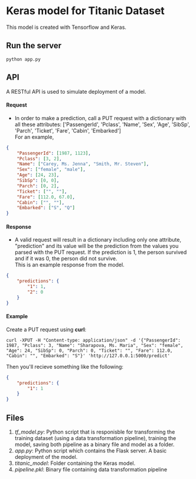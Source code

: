 # Keras model for Titanic Dataset

This model is created with Tensorflow and Keras.

## Run the server  

```
python app.py
```

## API  

A RESTful API is used to simulate deployment of a model.  

#### Request

- In order to make a prediction, call a PUT request with a dictionary with all these attributes: ['PassengerId', 'Pclass', 'Name', 'Sex', 'Age', 'SibSp', 'Parch', 'Ticket', 'Fare', 'Cabin', 'Embarked']  
For an example,  
```json
{
	"PassengerId": [1987, 1123], 
	"Pclass": [3, 2], 
	"Name": ["Carey, Ms. Jenna", "Smith, Mr. Steven"], 
	"Sex": ["female", "male"], 
	"Age": [24, 23], 
	"SibSp": [0, 0], 
	"Parch": [0, 2], 
	"Ticket": ["", ""], 
	"Fare": [112.0, 67.0], 
	"Cabin": ["", ""], 
	"Embarked": ["S", "Q"]
}
```

#### Response

- A valid request will result in a dictionary including only one attribute, "prediction" and its value will be the prediction from the values you parsed with the PUT request. If the prediction is 1, the person survived and if it was 0, the person did not survive.  
This is an example response from the model.  
```json
{
    "predictions": {
        "1": 1,
        "2": 0
    }
}
```

#### Example  

Create a PUT request using __curl__:
```
curl -XPUT -H "Content-type: application/json" -d '{"PassengerId": 1987, "Pclass": 3, "Name": "Sharapova, Ms. Maria", "Sex": "female", "Age": 24, "SibSp": 0, "Parch": 0, "Ticket": "", "Fare": 112.0, "Cabin": "", "Embarked": "S"}' 'http://127.0.0.1:5000/predict'
```  

Then you'll recieve something like the following:  
```json
{
    "predictions": {
        "1": 1
    }
}
```

## Files

1. *tf_model.py*: Python script that is responisble for transforming the training dataset (using a data transformation pipeline), training the model, saving both pipeline as a binary file and model as a folder.
2. *app.py*: Python script which contains the Flask server. A basic deployment of the model.
3. *titanic_model*: Folder containing the Keras model.
4. *pipeline.pkl*: Binary file containing data transformation pipeline